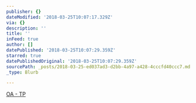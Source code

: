 ```yaml
---
publisher: {}
dateModified: '2018-03-25T10:07:17.329Z'
via: {}
description: ''
title: ''
inFeed: true
author: []
datePublished: '2018-03-25T10:07:29.359Z'
starred: true
datePublishedOriginal: '2018-03-25T10:07:29.359Z'
sourcePath: _posts/2018-03-25-ed037ad3-d2bb-4a97-a428-4cccfd40ccc7.md
_type: Blurb

---
```

[OA - TP][0]

[0]: http://users.skynet.be/fa072899/agenda.htm